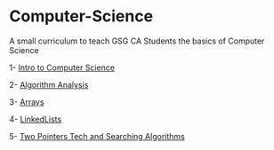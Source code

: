 # Computer-Science

A small curriculum to teach GSG CA Students the basics of Computer Science

1- [Intro to Computer Science](/IntroToCS.md)

2- [Algorithm Analysis](./Algorithm-Analysis//AlgorithmAnalysis.md)

3- [Arrays](https://github.com/GSG-CA/Arrays-Workshop)

4- [LinkedLists](https://github.com/GSG-CA/LinkedLists-Workshop)

5- [Two Pointers Tech and Searching Algorithms](https://github.com/GSG-CA/two-pointers-and-searching)
